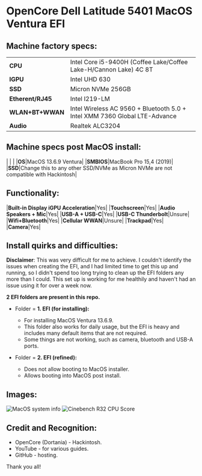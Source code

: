 # OpenCore Dell Latitude 5401 MacOS Ventura EFI

## Machine factory specs:
| | |
|-|-|
|**CPU**|Intel Core i5-9400H (Coffee Lake/Coffee Lake-H/Cannon Lake) 4C 8T|
|**IGPU**|Intel UHD 630|
|**SSD**|Micron NVMe 256GB|
|**Etherent/RJ45**|Intel I219-LM|
|**WLAN+BT+WWAN**|Intel Wireless AC 9560 + Bluetooth 5.0 + Intel XMM 7360 Global LTE-Advance|
|**Audio**|Realtek ALC3204|

## Machine specs post MacOS install:
| | |
|**OS**|MacOS 13.6.9 Ventura|
|**SMBIOS**|MacBook Pro 15,4 (2019)|
|**SSD**|Change this to any other SSD/NVMe as Micron NVMe are not compatible with Hackintosh|

## Functionality:
|**Built-in Display iGPU Acceleration**|Yes|
|**Touchscreen**|Yes|
|**Audio Speakers + Mic**|Yes|
|**USB-A + USB-C**|Yes|
|**USB-C Thunderbolt**|Unsure|
|**Wifi+Bluetooth**|Yes|
|**Cellular WWAN**|Unsure|
|**Trackpad**|Yes|
|**Camera**|Yes|

## Install quirks and difficulties:
**Disclaimer**: This was very difficult for me to achieve. I couldn't identify the issues when creating the EFI, and I had limited time to get this up and running, so I didn't spend too long trying to clean up the EFI folders any more than I could. This set up is working for me healthily and haven't had an issue using it for over a week now.

**2 EFI folders are present in this repo.**
- Folder = **1. EFI (for installing):** 
    - For installing MacOS Ventura 13.6.9.
    - This folder also works for daily usage, but the EFI is heavy and includes many default items that are not required.
    - Some things are not working, such as camera, bluetooth and USB-A ports.

- Folder = **2. EFI (refined):**
    - Does not allow booting to MacOS installer.
    - Allows booting into MacOS post install.

## Images:
![MacOS system info](/OpenCore-Latitude-5401/images/MacOS-SystemInfo.png)
![Cinebench R32 CPU Score](/OpenCore-Latitude-5401/images/CineBenchR32-CpuSpecs.png)

## Credit and Recognition:
- OpenCore (Dortania) - Hackintosh.
- YouTube - for various guides.
- GitHub - hosting.

Thank you all!
